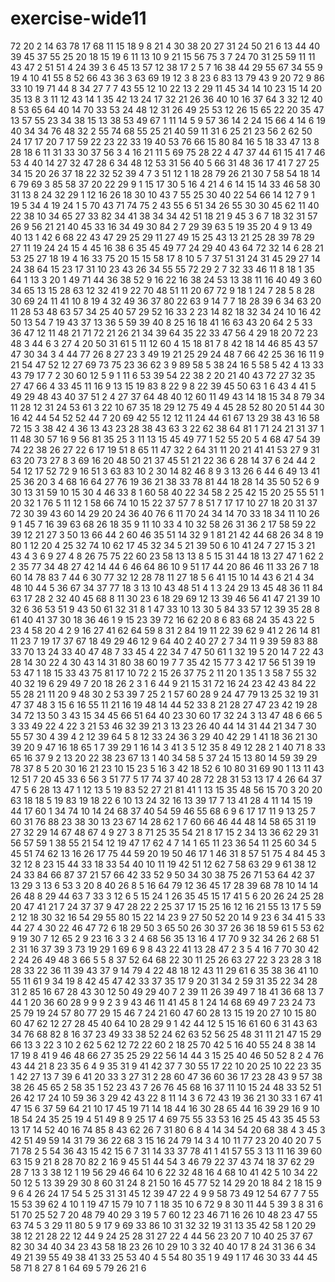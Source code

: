 # exercise-wide11
72
20
2
14
63
78
17
68
11
15
18
9
8
21
4
30
38
20
27
31
24
50
21
6
13
44
40
39
45
37
55
25
20
18
15
19
6
11
13
10
9
21
15
56
75
3
7
24
70
31
25
59
11
11
43
47
2
51
51
4
24
39
3
6
45
13
57
12
38
17
2
5
7
16
38
44
29
55
67
34
55
9
19
4
10
41
55
8
52
66
43
36
3
63
69
19
12
3
8
23
6
83
13
79
43
9
20
72
9
86
33
10
19
71
44
8
34
27
7
7
43
55
12
10
22
13
2
29
11
45
34
14
10
23
15
14
20
35
13
8
3
11
12
43
14
1
35
42
13
24
17
32
21
26
36
40
10
16
37
64
3
32
12
40
8
53
65
64
40
14
70
33
53
24
48
12
31
26
49
25
53
12
26
15
65
22
20
35
47
13
57
55
23
34
38
15
13
38
53
49
67
1
11
14
5
9
57
36
14
2
24
15
66
4
14
6
19
40
34
34
76
48
32
2
55
74
68
55
25
21
40
59
11
31
6
25
21
23
56
2
62
50
24
17
17
20
7
17
59
22
23
22
33
19
40
53
76
66
15
80
84
16
5
18
33
47
13
8
28
18
6
11
31
33
30
37
56
3
4
16
21
11
5
69
75
28
22
4
47
37
44
61
15
41
7
46
53
4
40
14
27
32
47
28
6
34
48
12
53
31
56
40
5
66
31
48
36
17
41
7
27
25
34
15
20
26
37
18
22
32
52
39
4
7
3
51
12
1
18
28
79
26
21
30
7
58
54
18
14
6
79
69
3
85
58
37
20
22
29
9
1
15
17
30
5
16
4
21
4
6
14
15
14
33
46
58
30
31
13
8
24
32
29
1
12
16
26
18
30
10
43
7
55
25
30
40
22
54
66
14
12
7
9
1
19
5
34
4
19
24
1
5
70
43
71
74
75
2
43
55
6
51
34
26
55
30
30
45
62
11
40
22
38
10
34
65
27
33
82
34
41
38
34
34
42
51
18
21
9
45
3
6
7
18
32
31
57
26
9
56
21
21
40
45
33
16
34
49
30
84
2
7
29
39
63
5
19
35
20
4
9
13
49
40
13
1
42
6
68
22
43
47
29
25
29
11
27
49
15
25
43
13
21
25
28
39
78
29
27
11
19
24
24
15
4
45
16
38
6
35
45
49
77
24
29
40
43
64
72
32
14
6
28
21
53
25
27
18
19
4
16
33
75
20
15
15
58
17
8
10
5
7
37
51
31
24
31
45
29
27
14
24
38
64
15
23
17
31
10
23
43
26
34
55
55
72
29
2
7
32
33
46
11
8
18
1
35
64
1
13
3
20
1
49
71
44
36
38
52
9
16
22
16
38
24
53
13
38
11
16
40
49
3
60
34
65
13
15
28
63
12
32
41
9
22
70
48
51
11
20
67
72
9
18
1
24
7
28
5
8
28
30
69
24
11
41
10
8
19
4
32
49
36
37
80
22
63
9
14
7
7
18
28
39
6
34
63
20
11
28
53
48
63
57
34
25
40
57
29
52
16
33
2
23
14
82
18
32
34
24
10
16
42
50
13
54
7
19
43
37
13
36
5
59
39
40
8
25
16
18
41
16
63
43
20
64
2
5
33
36
47
12
11
48
21
71
72
21
26
21
34
39
64
35
22
33
47
56
4
29
18
20
72
23
48
3
44
6
3
27
4
20
50
31
61
5
11
12
60
4
15
18
81
7
8
42
18
14
46
85
43
57
47
30
34
3
4
44
77
26
8
27
23
3
49
19
21
25
29
24
48
7
66
42
25
36
16
11
9
21
54
47
52
12
27
69
73
75
23
36
62
3
9
89
58
5
38
24
16
5
58
5
42
4
13
33
43
79
17
7
2
30
60
12
5
9
1
11
6
53
39
54
22
38
2
20
21
40
43
72
27
32
35
27
47
66
4
33
45
11
16
9
13
15
19
83
8
22
9
8
22
39
45
50
63
1
6
43
4
41
5
49
29
48
43
40
37
51
2
4
27
37
64
48
40
12
60
11
49
43
14
18
15
34
8
79
34
11
28
12
31
24
53
61
3
22
10
67
35
18
29
12
75
49
4
45
28
52
80
20
51
44
30
16
42
44
54
52
52
44
7
20
69
42
55
12
12
11
24
44
61
67
13
29
38
43
16
58
72
15
3
38
42
4
36
13
43
23
28
38
43
63
3
22
62
38
64
81
1
71
24
21
31
37
1
11
48
30
57
16
9
56
81
35
25
3
11
13
15
45
49
77
1
52
55
20
5
4
68
47
54
39
74
22
38
26
27
22
6
17
19
51
8
65
11
47
32
2
64
31
11
20
21
41
41
53
27
9
31
63
20
73
27
8
3
69
16
20
48
50
21
37
45
51
21
22
36
6
28
14
37
6
24
44
2
54
12
17
52
72
9
16
51
3
63
83
10
2
30
14
82
46
8
9
3
13
26
6
44
6
49
13
41
25
36
20
3
4
68
16
64
27
76
19
36
21
38
33
78
81
44
18
28
14
35
50
52
6
9
30
13
31
59
10
15
30
4
46
33
8
1
60
58
40
22
34
58
2
25
42
15
20
25
55
51
1
20
32
1
76
5
11
12
1
58
66
74
10
15
22
37
57
7
8
51
7
17
17
10
27
18
20
31
37
72
30
39
43
60
14
29
20
24
36
40
76
6
11
70
24
34
14
70
33
18
34
11
10
26
9
1
45
7
16
39
63
68
26
18
35
9
11
10
33
4
10
32
58
26
31
36
2
17
58
59
22
39
12
21
27
3
50
13
66
44
2
60
46
35
51
14
32
9
1
81
21
42
44
68
26
34
8
19
80
1
12
20
4
25
32
74
10
62
17
45
32
34
5
21
39
50
6
10
41
24
7
27
15
3
21
43
4
3
6
9
27
4
8
26
75
75
22
60
23
58
13
13
8
5
15
31
44
18
13
27
47
1
62
2
2
35
77
34
48
27
42
14
44
6
46
64
86
10
9
51
17
44
20
86
46
11
33
26
7
18
60
14
78
83
7
44
6
30
77
32
12
28
78
11
27
18
5
6
41
15
10
14
43
6
21
4
34
48
10
44
5
36
67
34
37
77
18
3
13
10
43
48
51
4
1
3
24
29
13
45
48
36
11
84
63
17
28
2
32
40
45
68
8
11
30
23
6
18
29
69
12
13
39
46
56
41
47
21
39
10
32
6
36
53
51
9
43
50
61
32
31
8
1
47
33
10
13
30
5
84
33
57
12
39
35
28
8
61
40
41
37
30
18
36
46
1
9
15
23
39
72
16
62
20
8
6
83
68
24
35
43
22
5
23
4
58
20
4
2
9
16
27
41
62
64
59
8
31
2
84
19
11
22
39
62
9
41
2
26
14
81
11
23
7
19
17
37
67
18
49
29
46
12
9
64
40
2
40
27
2
7
34
11
9
39
59
83
88
33
70
13
24
33
40
47
48
7
33
45
4
22
34
7
47
50
61
1
32
19
5
20
14
7
22
43
28
14
30
22
4
30
43
14
31
80
38
60
19
7
7
35
42
15
77
3
42
17
56
51
39
19
53
47
1
18
15
33
43
75
81
17
10
72
2
15
26
37
75
2
11
20
1
35
1
3
58
7
55
32
40
32
19
6
29
49
7
20
18
26
2
3
1
6
44
9
21
15
31
72
16
24
23
42
43
84
22
55
28
21
11
20
9
48
30
2
53
39
7
25
2
1
57
60
28
9
24
47
79
13
25
32
19
31
47
37
48
3
15
6
16
55
11
21
16
19
48
14
44
52
33
8
21
28
27
47
23
42
19
28
34
72
13
50
3
43
15
34
45
66
51
64
40
23
30
60
17
32
24
3
13
47
48
6
66
5
3
33
49
22
4
22
3
21
53
46
32
39
21
3
13
23
26
40
44
14
31
44
21
34
7
30
55
57
30
4
39
4
2
12
39
64
5
8
12
33
24
36
3
29
40
42
29
1
41
18
36
21
30
39
20
9
47
16
18
65
1
7
39
29
1
16
14
3
41
3
5
12
35
8
49
12
28
2
1
40
71
8
33
65
16
37
9
2
13
20
22
38
23
67
13
1
40
34
58
5
37
24
15
13
80
14
59
39
29
78
37
8
5
20
30
16
21
23
10
15
23
5
16
3
42
18
52
6
10
80
31
69
90
1
13
11
43
12
51
7
20
45
33
6
56
3
51
77
5
17
74
37
40
28
72
28
31
53
13
17
4
26
64
37
47
5
6
28
13
47
1
12
13
5
19
83
52
27
21
81
41
1
13
15
35
48
56
15
70
3
20
20
63
18
18
5
19
83
19
18
22
6
10
13
24
32
16
13
39
17
7
13
41
28
4
11
14
15
19
44
17
60
1
34
74
10
14
24
68
37
40
54
59
46
55
68
6
9
6
17
17
11
9
13
25
7
60
31
76
88
23
38
30
13
23
67
14
28
62
1
7
60
66
46
44
48
14
58
65
31
19
27
32
29
14
67
48
67
4
9
27
3
8
71
25
35
54
21
8
17
15
2
34
13
36
62
29
31
56
57
59
1
38
55
21
54
12
19
47
17
62
4
7
14
1
65
11
23
36
54
11
25
60
34
5
45
51
74
62
13
16
26
17
75
44
59
20
19
50
46
17
1
46
31
8
57
51
75
4
84
45
3
32
12
8
23
15
44
33
18
33
54
40
10
11
19
42
51
12
62
7
58
63
29
9
61
38
12
24
33
84
66
87
37
21
57
66
42
33
52
9
50
34
30
38
75
26
71
53
64
42
37
13
29
3
13
6
53
3
20
8
40
26
8
5
16
64
79
12
36
45
17
28
39
68
78
10
14
14
26
48
8
29
44
63
7
33
3
12
6
5
15
24
1
26
35
45
15
17
41
5
6
20
26
24
25
28
20
47
41
21
7
24
37
37
9
47
28
22
2
25
37
17
15
25
16
12
16
21
55
13
17
5
59
2
12
18
30
32
16
54
29
55
80
15
22
14
23
9
27
50
52
20
14
9
23
6
34
41
5
33
44
27
4
30
22
46
47
72
6
18
29
50
3
65
50
26
30
37
26
36
18
59
61
5
53
62
9
19
30
7
12
65
2
9
23
16
3
3
2
4
68
56
35
13
16
4
17
70
9
32
34
26
2
68
51
2
31
16
37
39
3
73
19
29
1
69
6
9
8
43
22
41
13
28
47
2
3
5
4
16
7
70
30
42
2
24
26
49
48
3
66
5
5
8
37
52
64
68
22
30
11
25
26
63
27
22
3
23
28
3
18
28
33
22
36
11
39
43
37
9
14
79
4
22
48
18
12
43
11
29
61
6
35
38
36
41
10
55
11
61
9
34
19
8
42
45
47
42
33
37
35
17
9
20
31
34
2
59
31
35
22
34
28
31
2
85
16
67
28
43
30
12
50
49
29
40
7
2
39
11
26
39
49
7
18
41
36
68
13
7
44
1
20
36
60
28
9
9
9
2
3
9
43
46
11
41
45
8
1
24
14
68
69
49
7
23
24
73
25
79
19
24
57
80
77
29
15
46
7
24
21
60
47
60
28
13
15
19
20
27
10
15
80
60
47
62
12
27
28
45
40
64
10
28
29
9
1
42
44
12
5
15
16
61
60
6
31
43
63
34
76
68
82
8
16
37
23
49
33
38
52
24
62
63
52
56
25
48
31
11
21
47
15
29
66
13
3
22
3
10
2
62
5
62
12
72
22
60
2
18
25
70
42
5
16
40
55
24
8
38
14
17
19
8
41
9
46
48
66
27
35
25
29
22
56
14
44
3
15
25
40
46
50
52
8
2
4
76
43
44
21
8
23
35
6
4
9
35
31
9
41
42
37
7
30
55
17
22
10
20
25
10
22
23
35
1
42
27
13
7
39
6
41
20
33
3
27
31
2
28
60
47
36
60
36
17
23
28
43
9
57
38
38
26
45
65
2
58
35
1
52
23
43
7
26
76
45
68
16
37
11
10
15
24
48
33
52
51
26
42
17
24
10
59
36
3
29
42
43
22
8
11
14
3
6
72
43
19
36
21
30
33
1
67
41
47
15
6
37
59
64
21
10
17
45
19
71
14
18
44
16
30
28
65
44
16
39
29
16
9
10
18
54
24
35
25
19
4
51
49
8
9
25
17
4
69
75
55
33
53
16
25
45
43
35
45
53
13
17
14
52
40
16
74
85
8
43
62
26
7
31
80
6
8
4
14
34
54
20
68
38
4
3
45
3
42
51
49
59
14
31
79
36
22
68
3
15
16
24
79
14
3
4
10
11
77
23
20
40
20
7
5
71
78
2
5
54
36
43
15
42
15
6
7
31
14
33
37
78
41
1
41
57
55
3
13
11
16
39
60
63
15
9
21
8
28
70
82
2
16
9
45
51
44
54
3
46
79
22
37
43
74
18
37
62
29
28
7
13
3
38
12
1
19
56
29
46
64
10
6
22
32
48
16
4
68
10
41
42
5
10
34
22
50
12
5
13
39
29
30
8
60
31
24
8
21
50
16
45
77
52
14
29
20
18
84
2
18
15
9
9
6
4
26
24
17
54
5
25
31
31
45
12
39
47
22
4
9
9
58
73
49
12
54
67
7
7
55
15
53
39
62
4
10
1
19
47
15
79
10
7
1
18
35
10
6
72
9
8
30
11
44
5
39
3
8
31
6
51
70
25
52
7
20
48
79
40
29
3
19
5
7
60
12
23
46
71
16
26
10
48
23
47
55
63
74
5
3
29
11
80
5
9
17
9
69
33
86
10
31
32
32
19
31
13
35
42
58
1
20
29
38
12
21
28
22
12
44
9
24
25
28
31
27
22
4
44
56
23
20
7
10
40
25
37
67
82
30
34
40
34
23
43
58
18
23
26
10
29
10
3
32
40
40
17
8
24
31
36
6
34
49
21
39
55
49
38
41
33
25
53
40
4
5
54
80
35
1
9
49
1
17
46
30
33
44
45
58
71
8
27
8
1
64
69
5
79
26
21
6
